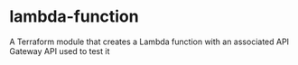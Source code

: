 # lambda-function
A Terraform module that creates a Lambda function with an associated API Gateway API used to test it

